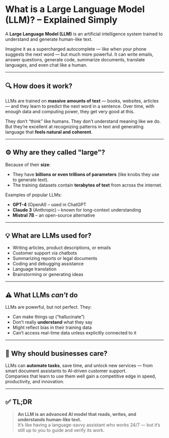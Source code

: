 # What is a Large Language Model (LLM)? – Explained Simply

A **Large Language Model (LLM)** is an artificial intelligence system trained to understand and generate human-like text.

Imagine it as a supercharged autocomplete — like when your phone suggests the next word — but much more powerful. It can write emails, answer questions, generate code, summarize documents, translate languages, and even chat like a human.

---

## 🔍 How does it work?

LLMs are trained on **massive amounts of text** — books, websites, articles — and they learn to predict the next word in a sentence. Over time, with enough data and computing power, they get very good at this.

They don’t “think” like humans. They don’t understand meaning like we do. But they’re excellent at recognizing patterns in text and generating language that **feels natural and coherent**.

---

## ⚙️ Why are they called "large"?

Because of their **size**:  
- They have **billions or even trillions of parameters** (like knobs they use to generate text).  
- The training datasets contain **terabytes of text** from across the internet.

Examples of popular LLMs:
- **GPT-4** (OpenAI) – used in ChatGPT  
- **Claude 3** (Anthropic) – known for long-context understanding  
- **Mistral 7B** – an open-source alternative  

---

## 💡 What are LLMs used for?

- Writing articles, product descriptions, or emails  
- Customer support via chatbots  
- Summarizing reports or legal documents  
- Coding and debugging assistance  
- Language translation  
- Brainstorming or generating ideas  

---

## ⚠️ What LLMs *can't* do

LLMs are powerful, but not perfect. They:
- Can make things up (“hallucinate”)  
- Don’t really **understand** what they say  
- Might reflect bias in their training data  
- Can’t access real-time data unless explicitly connected to it  

---

## 🎯 Why should businesses care?

LLMs can **automate tasks**, save time, and unlock new services — from smart document assistants to AI-driven customer support.  
Companies that learn to use them well gain a competitive edge in speed, productivity, and innovation.

---

## ✅ TL;DR

> **An LLM is an advanced AI model that reads, writes, and understands human-like text.**  
> It’s like having a language-savvy assistant who works 24/7 — but it’s still up to you to guide and verify its work.
